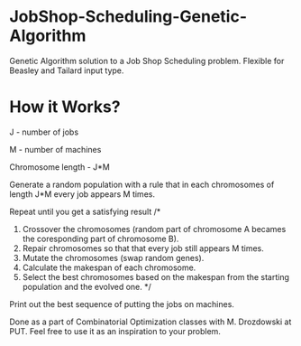 # JobShop-Scheduling-Genetic-Algorithm

Genetic Algorithm solution to a Job Shop Scheduling problem. Flexible for Beasley and Tailard input type.

# How it Works?

J - number of jobs

M - number of machines

Chromosome length - J*M

Generate a random population with a rule that in each chromosomes of length J*M every job appears M times.

Repeat until you get a satisfying result 
/*
1. Crossover the chromosomes (random part of chromosome A becames the coresponding part of chromosome B).
2. Repair chromosomes so that that every job still appears M times.
3. Mutate the chromosomes (swap random genes).
4. Calculate the makespan of each chromosome. 
5. Select the best chromosomes based on the makespan from the starting population and the evolved one.
*/

Print out the best sequence of putting the jobs on machines.

Done as a part of Combinatorial Optimization classes with M. Drozdowski at PUT. Feel free to use it as an inspiration to your problem.

